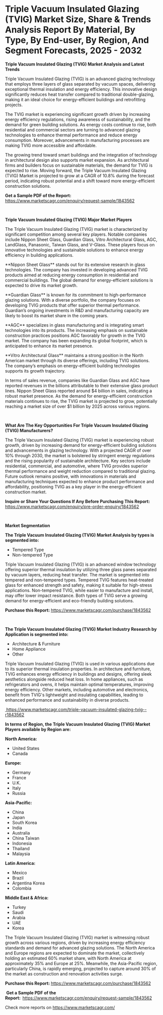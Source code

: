 <p><h1>Triple Vacuum Insulated Glazing (TVIG) Market Size, Share & Trends Analysis Report By Material, By Type, By End-user, By Region, And Segment Forecasts, 2025 - 2032</h1></p><p><strong>Triple Vacuum Insulated Glazing (TVIG) Market Analysis and Latest Trends</strong></p>
<p><p>Triple Vacuum Insulated Glazing (TVIG) is an advanced glazing technology that employs three layers of glass separated by vacuum spaces, delivering exceptional thermal insulation and energy efficiency. This innovative design significantly reduces heat transfer compared to traditional double-glazing, making it an ideal choice for energy-efficient buildings and retrofitting projects.</p><p>The TVIG market is experiencing significant growth driven by increasing energy efficiency regulations, rising awareness of sustainability, and the demand for green building solutions. As energy costs continue to rise, both residential and commercial sectors are turning to advanced glazing technologies to enhance thermal performance and reduce energy consumption. Moreover, advancements in manufacturing processes are making TVIG more accessible and affordable.</p><p>The growing trend toward smart buildings and the integration of technology in architectural design also supports market expansion. As architectural firms and builders focus on sustainable materials, the demand for TVIG is expected to rise. Moving forward, the Triple Vacuum Insulated Glazing (TVIG) Market is projected to grow at a CAGR of 10.8% during the forecast period, indicating robust potential and a shift toward more energy-efficient construction solutions.</p></p>
<p><strong>Get a Sample PDF of the Report:&nbsp;</strong> <a href="https://www.marketscagr.com/enquiry/request-sample/1843562?utm_campaign=3095&utm_medium=2&utm_source=Github&utm_content=ia&utm_term=03042025&utm_id=triple-vacuum-insulated-glazing-tvig">https://www.marketscagr.com/enquiry/request-sample/1843562</a></p>
<p>&nbsp;</p>
<p><strong>Triple Vacuum Insulated Glazing (TVIG) Major Market Players</strong></p>
<p><p>The Triple Vacuum Insulated Glazing (TVIG) market is characterized by significant competition among several key players. Notable companies include Nippon Sheet Glass, Guardian Glass, Vitro Architectural Glass, AGC, LandGlass, Panasonic, Taiwan Glass, and V-Glass. These players focus on innovative technologies and sustainable solutions to enhance energy efficiency in building applications.</p><p>**Nippon Sheet Glass** stands out for its extensive research in glass technologies. The company has invested in developing advanced TVIG products aimed at reducing energy consumption in residential and commercial buildings. The global demand for energy-efficient solutions is expected to drive its market growth.</p><p>**Guardian Glass** is known for its commitment to high-performance glazing solutions. With a diverse portfolio, the company focuses on developing TVIG products that offer superior thermal performance. Guardian’s ongoing investments in R&D and manufacturing capacity are likely to boost its market share in the coming years.</p><p>**AGC** specializes in glass manufacturing and is integrating smart technologies into its products. The increasing emphasis on sustainable construction practices positions AGC favorably for growth in the TVIG market. The company has been expanding its global footprint, which is anticipated to enhance its market presence.</p><p>**Vitro Architectural Glass** maintains a strong position in the North American market through its diverse offerings, including TVIG solutions. The company’s emphasis on energy-efficient building technologies supports its growth trajectory.</p><p>In terms of sales revenue, companies like Guardian Glass and AGC have reported revenues in the billions attributable to their extensive glass product lines. Nippon Sheet Glass reported around $4 billion in sales, indicating a robust market presence. As the demand for energy-efficient construction materials continues to rise, the TVIG market is projected to grow, potentially reaching a market size of over $1 billion by 2025 across various regions.</p></p>
<p>&nbsp;</p>
<p><strong>What Are The Key Opportunities For Triple Vacuum Insulated Glazing (TVIG) Manufacturers?</strong></p>
<p><p>The Triple Vacuum Insulated Glazing (TVIG) market is experiencing robust growth, driven by increasing demand for energy-efficient building solutions and advancements in glazing technology. With a projected CAGR of over 10% through 2030, the market is bolstered by stringent energy regulations and the rising popularity of sustainable architecture. Key sectors include residential, commercial, and automotive, where TVIG provides superior thermal performance and weight reduction compared to traditional glazing. Future outlook remains positive, with innovations in materials and manufacturing techniques expected to enhance product performance and affordability, positioning TVIG as a key player in the energy-efficient construction market.</p></p>
<p><strong>Inquire or Share Your Questions If Any Before Purchasing This Report:</strong> <a href="https://www.marketscagr.com/enquiry/pre-order-enquiry/1843562?utm_campaign=3095&utm_medium=2&utm_source=Github&utm_content=ia&utm_term=03042025&utm_id=triple-vacuum-insulated-glazing-tvig">https://www.marketscagr.com/enquiry/pre-order-enquiry/1843562</a></p>
<p>&nbsp;</p>
<p><strong>Market Segmentation</strong></p>
<p><strong>The Triple Vacuum Insulated Glazing (TVIG) Market Analysis by types is segmented into:</strong></p>
<p><ul><li>Tempered Type</li><li>Non-tempered Type</li></ul></p>
<p><p>Triple Vacuum Insulated Glazing (TVIG) is an advanced window technology offering superior thermal insulation by utilizing three glass panes separated by vacuum layers, reducing heat transfer. The market is segmented into tempered and non-tempered types. Tempered TVIG features heat-treated glass for enhanced strength and safety, making it suitable for high-stress applications. Non-tempered TVIG, while easier to manufacture and install, may offer lower impact resistance. Both types of TVIG serve a growing demand for energy-efficient and eco-friendly building solutions.</p></p>
<p><strong>Purchase this Report:&nbsp;</strong><a href="https://www.marketscagr.com/purchase/1843562?utm_campaign=3095&utm_medium=2&utm_source=Github&utm_content=ia&utm_term=03042025&utm_id=triple-vacuum-insulated-glazing-tvig">https://www.marketscagr.com/purchase/1843562</a></p>
<p>&nbsp;</p>
<p><strong>The Triple Vacuum Insulated Glazing (TVIG) Market Industry Research by Application is segmented into:</strong></p>
<p><ul><li>Architecture & Furniture</li><li>Home Appliance</li><li>Other</li></ul></p>
<p><p>Triple Vacuum Insulated Glazing (TVIG) is used in various applications due to its superior thermal insulation properties. In architecture and furniture, TVIG enhances energy efficiency in buildings and designs, offering sleek aesthetics alongside reduced heat loss. In home appliances, such as refrigerators and ovens, it helps maintain optimal temperatures, improving energy efficiency. Other markets, including automotive and electronics, benefit from TVIG's lightweight and insulating capabilities, leading to enhanced performance and sustainability in diverse products.</p></p>
<p><a href="https://www.marketscagr.com/triple-vacuum-insulated-glazing-tvig--r1843562?utm_campaign=3095&utm_medium=2&utm_source=Github&utm_content=ia&utm_term=03042025&utm_id=triple-vacuum-insulated-glazing-tvig">&nbsp;https://www.marketscagr.com/triple-vacuum-insulated-glazing-tvig--r1843562</a></p>
<p><strong>In terms of Region, the Triple Vacuum Insulated Glazing (TVIG) Market Players available by Region are:</strong></p>
<p>
    <p> <strong> North America: </strong>
        <ul>
            <li>United States</li>
            <li>Canada</li>
        </ul>
        </p> 
    <p> <strong> Europe: </strong>
        <ul>
            <li>Germany</li>
            <li>France</li>
            <li>U.K.</li>
            <li>Italy</li>
            <li>Russia</li>
        </ul>
        </p> 
    <p> <strong> Asia-Pacific: </strong>
        <ul>
            <li>China</li>
            <li>Japan</li>
            <li>South Korea</li>
            <li>India</li>
            <li>Australia</li>
            <li>China Taiwan</li>
            <li>Indonesia</li>
            <li>Thailand</li>
            <li>Malaysia</li>
        </ul>
        </p> 
    <p> <strong> Latin America: </strong>
        <ul>
            <li>Mexico</li>
            <li>Brazil</li>
            <li>Argentina Korea</li>
            <li>Colombia</li>
        </ul>
        </p> 
    <p> <strong> Middle East & Africa: </strong>
        <ul>
            <li>Turkey</li>
            <li>Saudi</li>
            <li>Arabia</li>
            <li>UAE</li>
            <li>Korea</li>
        </ul>
    </p>
    </p>
<p><p>The Triple Vacuum Insulated Glazing (TVIG) market is witnessing robust growth across various regions, driven by increasing energy efficiency standards and demand for advanced glazing solutions. The North America and Europe regions are expected to dominate the market, collectively holding an estimated 60% market share, with North America at approximately 35% and Europe at 25%. Meanwhile, the Asia-Pacific region, particularly China, is rapidly emerging, projected to capture around 30% of the market as construction and renovation activities surge.</p></p>
<p><strong>Purchase this Report: </strong><a href="https://www.marketscagr.com/purchase/1843562?utm_campaign=3095&utm_medium=2&utm_source=Github&utm_content=ia&utm_term=03042025&utm_id=triple-vacuum-insulated-glazing-tvig">https://www.marketscagr.com/purchase/1843562</a></p>
<p>&nbsp;<strong>Get a Sample PDF of the Report:&nbsp;&nbsp;</strong><a href="https://www.marketscagr.com/enquiry/request-sample/1843562?utm_campaign=3095&utm_medium=2&utm_source=Github&utm_content=ia&utm_term=03042025&utm_id=triple-vacuum-insulated-glazing-tvig">https://www.marketscagr.com/enquiry/request-sample/1843562</a></p>
<p><strong></strong></p>
<p>Check more reports on <a href="https://www.marketscagr.com/?utm_campaign=3095&utm_medium=2&utm_source=Github&utm_content=ia&utm_term=03042025&utm_id=triple-vacuum-insulated-glazing-tvig">https://www.marketscagr.com/</a></p>